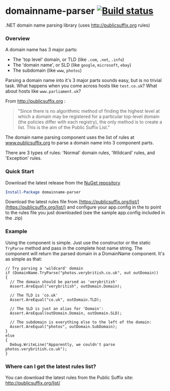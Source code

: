 domainname-parser [![Build status](https://ci.appveyor.com/api/projects/status/4i17cgkp978fh6b1?svg=true)](https://ci.appveyor.com/project/danesparza/domainname-parser)
=================

.NET domain name parsing library (uses http://publicsuffix.org rules)

### Overview

A domain name has 3 major parts:

- The 'top level' domain, or TLD (like `.com`, `.net`, `.info`) 
- The 'domain name', or SLD (like `google`, `microsoft`, `ebay`) 
- The subdomain (like `www`, `photos`)

Parsing a domain name into it's 3 major parts sounds easy, but is no trivial task. What happens when you come across hosts like `test.co.uk`? What about hosts like `www.parliament.uk`?

From http://publicsuffix.org :

> "Since there is no algorithmic method of finding the highest level at which a domain may be registered for a particular top-level domain (the policies differ with each registry), the only method is to create a list. This is the aim of the Public Suffix List."

The domain name parsing component uses the list of rules at www.publicsuffix.org to parse a domain name into 3 component parts. 

There are 3 types of rules: 
'Normal' domain rules, 'Wildcard' rules, and 'Exception' rules.

### Quick Start

Download the latest release from the [NuGet repository](http://nuget.org/packages/domainname-parser)

```powershell
Install-Package domainname-parser
```

Download the latest rules file from [https://publicsuffix.org/list/](https://publicsuffix.org/list/) and configure your app.config in the to point to the rules file you just downloaded (see the sample app.config included in the .zip)

### Example

Using the component is simple. Just use the constructor or the static `TryParse` method and pass in the complete host name string. The component will return the parsed domain in a DomainName component. It's as simple as that:

```CSharp
// Try parsing a 'wildcard' domain 
if (DomainName.TryParse("photos.verybritish.co.uk", out outDomain)) 
{ 
  // The domain should be parsed as 'verybritish' 
  Assert.AreEqual("verybritish", outDomain.Domain);
  
  // The TLD is 'co.uk' 
  Assert.AreEqual("co.uk", outDomain.TLD);
  
  // The SLD is just an alias for 'Domain': 
  Assert.AreEqual(outDomain.Domain, outDomain.SLD);
  
  // The subdomain is everything else to the left of the domain: 
  Assert.AreEqual("photos", outDomain.SubDomain); 
} 
else 
{ 
  Debug.WriteLine("Apparently, we couldn't parse photos.verybritish.co.uk"); 
}
```

### Where can I get the latest rules list? 

You can download the latest rules from the Public Suffix site: http://publicsuffix.org/list/ 
